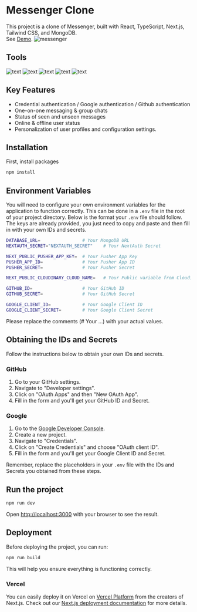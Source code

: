 # Messenger Clone 
This project is a clone of Messenger, built with React, TypeScript, Next.js, Tailwind CSS, and MongoDB. <br>
See [Demo](https://messenger-clone-demo-q62r4u8de-vancelot7789.vercel.app/).
![messenger](https://github.com/vancelot7789/messenger_clone/assets/31930515/4859a84b-eb03-42b4-bc32-b360c1c9e4b3)


## Tools
![text](https://img.shields.io/badge/React-61DAFB?style=for-the-badge&logo=react&logoColor=white)
![text](https://img.shields.io/badge/TypeScript-3178C6?style=for-the-badge&logo=typescript&logoColor=white)
![text](https://img.shields.io/badge/Next.js-000000?style=for-the-badge&logo=next.js&logoColor=white)
![text](https://img.shields.io/badge/Tailwind_CSS-06B6D4?style=for-the-badge&logo=tailwind-css&logoColor=white)
![text](https://img.shields.io/badge/MongoDB-47A248?style=for-the-badge&logo=mongodb&logoColor=white)

## Key Features
- Credential authentication / Google authentication / Github authentication
- One-on-one messaging & group chats
- Status of seen and unseen messages
- Online & offline user status
- Personalization of user profiles and configuration settings.

## Installation
First, install packages
```bash
npm install
```

## Environment Variables

You will need to configure your own environment variables for the application to function correctly. This can be done in a `.env` file in the root of your project directory.
Below is the format your `.env` file should follow. The keys are already provided, you just need to copy and paste and then fill in with your own IDs and secrets.

```bash
DATABASE_URL=                # Your MongoDB URL
NEXTAUTH_SECRET="NEXTAUTH_SECRET"    # Your NextAuth Secret

NEXT_PUBLIC_PUSHER_APP_KEY=  # Your Pusher App Key
PUSHER_APP_ID=               # Your Pusher App ID
PUSHER_SECRET=               # Your Pusher Secret

NEXT_PUBLIC_CLOUDINARY_CLOUD_NAME=   # Your Public variable from Cloudinar

GITHUB_ID=                   # Your GitHub ID
GITHUB_SECRET=               # Your GitHub Secret

GOOGLE_CLIENT_ID=            # Your Google Client ID
GOOGLE_CLIENT_SECRET=        # Your Google Client Secret

```
Please replace the comments (# Your ...) with your actual values.

## Obtaining the IDs and Secrets

Follow the instructions below to obtain your own IDs and secrets.

### GitHub

1. Go to your GitHub settings.
2. Navigate to "Developer settings".
3. Click on "OAuth Apps" and then "New OAuth App".
4. Fill in the form and you'll get your GitHub ID and Secret.

### Google

1. Go to the [Google Developer Console](https://console.developers.google.com/).
2. Create a new project.
3. Navigate to "Credentials".
4. Click on "Create Credentials" and choose "OAuth client ID".
5. Fill in the form and you'll get your Google Client ID and Secret.

Remember, replace the placeholders in your `.env` file with the IDs and Secrets you obtained from these steps. 


## Run the project

```bash
npm run dev
```
Open [http://localhost:3000](http://localhost:3000) with your browser to see the result.


## Deployment

Before deploying the project, you can run:
```bash
npm run build
```
This will help you ensure everything is functioning correctly.
### Vercel
You can easily deploy it on Vercel on [Vercel Platform](https://vercel.com/new?utm_medium=default-template&filter=next.js&utm_source=create-next-app&utm_campaign=create-next-app-readme) from the creators of Next.js. Check out our [Next.js deployment documentation](https://nextjs.org/docs/deployment) for more details.

